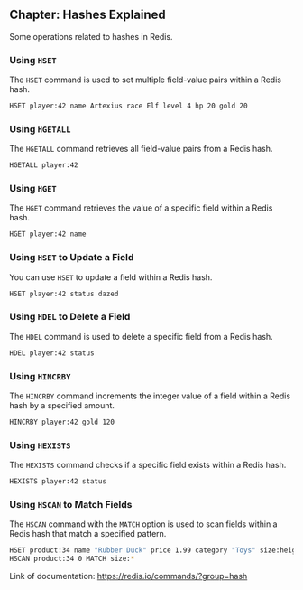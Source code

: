 ## Chapter: Hashes Explained

Some operations related to hashes in Redis.

### Using `HSET`

The `HSET` command is used to set multiple field-value pairs within a Redis hash.

```bash
HSET player:42 name Artexius race Elf level 4 hp 20 gold 20
```

### Using `HGETALL`

The `HGETALL` command retrieves all field-value pairs from a Redis hash.

```bash
HGETALL player:42
```

### Using `HGET`

The `HGET` command retrieves the value of a specific field within a Redis hash.

```bash
HGET player:42 name
```

### Using `HSET` to Update a Field

You can use `HSET` to update a field within a Redis hash.

```bash
HSET player:42 status dazed
```

### Using `HDEL` to Delete a Field

The `HDEL` command is used to delete a specific field from a Redis hash.

```bash
HDEL player:42 status
```

### Using `HINCRBY`

The `HINCRBY` command increments the integer value of a field within a Redis hash by a specified amount.

```bash
HINCRBY player:42 gold 120
```

### Using `HEXISTS`

The `HEXISTS` command checks if a specific field exists within a Redis hash.

```bash
HEXISTS player:42 status
```


### Using `HSCAN` to Match Fields

The `HSCAN` command with the `MATCH` option is used to scan fields within a Redis hash that match a specified pattern.

```bash
HSET product:34 name "Rubber Duck" price 1.99 category "Toys" size:height 3 size:width 4 size:length 5
HSCAN product:34 0 MATCH size:*
```

Link of documentation: https://redis.io/commands/?group=hash
